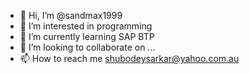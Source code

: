 - 👋 Hi, I’m @sandmax1999
- 👀 I’m interested in programming
- 🌱 I’m currently learning SAP BTP
- 💞️ I’m looking to collaborate on ...
- 📫 How to reach me shubodeysarkar@yahoo.com.au

<!---
sandmax1999/sandmax1999 is a ✨ special ✨ repository because its `README.md` (this file) appears on your GitHub profile.
You can click the Preview link to take a look at your changes.
--->
